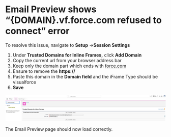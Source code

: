 # Email Preview shows “{DOMAIN}.vf.force.com refused to connect” error

To resolve this issue, navigate to **Setup** ->**Session Settings**

1. Under **Trusted Domains for Inline Frames,** click **Add Domain**
2. Copy the current url from your browser address bar
3. Keep only the domain part which ends with [force.com](https://force.com)
4. Ensure to remove the **https://**
5. Paste this domain in the **Domain field** and the iFrame Type should be visualforce
6. **Save**

![](../images/knowledge/email-preview-vf-error/uwCkW0aBw0Naw96gYZutlAwmXHxLTUpPXw.png)

The Email Preview page should now load correctly.
